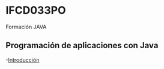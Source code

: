 # IFCD033PO
Formación JAVA

## Programación de aplicaciones con Java

-[Introducción](Introduccion/Index.md)
 
